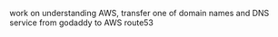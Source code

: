 work on understanding AWS, transfer one of domain names and DNS service from godaddy to AWS route53
